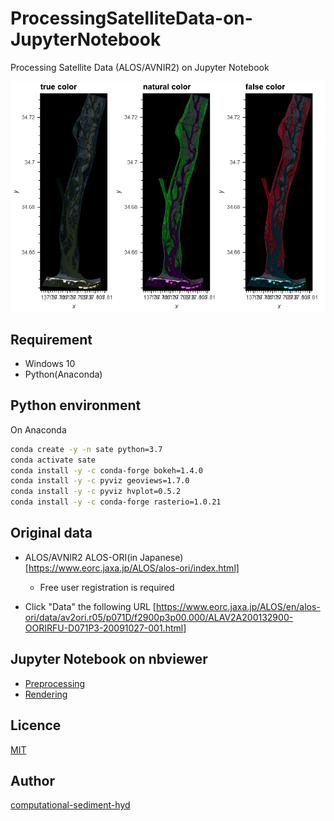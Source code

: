 # ProcessingSatelliteData-on-JupyterNotebook
Processing Satellite Data (ALOS/AVNIR2) on Jupyter Notebook

![demo](/page/top.png)

## Requirement
 - Windows 10
 - Python(Anaconda)

## Python environment

On Anaconda

```Bash
conda create -y -n sate python=3.7
conda activate sate
conda install -y -c conda-forge bokeh=1.4.0
conda install -y -c pyviz geoviews=1.7.0
conda install -y -c pyviz hvplot=0.5.2
conda install -y -c conda-forge rasterio=1.0.21
```

## Original data

 - ALOS/AVNIR2 ALOS-ORI(in Japanese)
[https://www.eorc.jaxa.jp/ALOS/alos-ori/index.html]
   * Free user registration is required

 - Click "Data" the following URL
[https://www.eorc.jaxa.jp/ALOS/en/alos-ori/data/av2ori.r05/p071D/f2900p3p00.000/ALAV2A200132900-OORIRFU-D071P3-20091027-001.html]

## Jupyter Notebook on nbviewer

 - [Preprocessing](https://nbviewer.jupyter.org/github/computational-sediment-hyd/ProcessingSatelliteData-on-JupyterNotebook/blob/master/preClipAndOverlay.ipynb)
 - [Rendering](https://nbviewer.jupyter.org/github/computational-sediment-hyd/ProcessingSatelliteData-on-JupyterNotebook/blob/master/renderingSatelliteData.ipynb)

## Licence

[MIT](/LICENCE)

## Author

[computational-sediment-hyd](https://github.com/computational-sediment-hyd)

